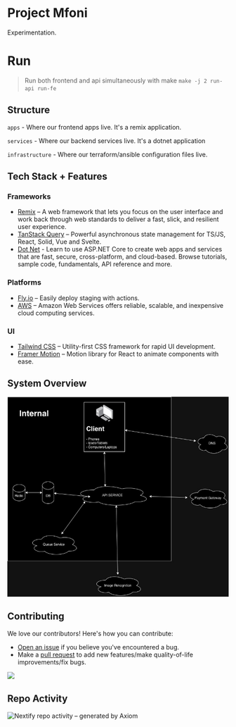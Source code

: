 # Project Mfoni

Experimentation.

# Run
> Run both frontend and api simultaneously with make
`make -j 2 run-api run-fe`

## Structure

`apps` - Where our frontend apps live. It's a remix application.

`services` - Where our backend services live. It's a dotnet application

`infrastructure` - Where our terraform/ansible configuration files live.

## Tech Stack + Features

### Frameworks

- [Remix](https://remix.run/) – A web framework that lets you focus on the user interface and work back through web standards to deliver a fast, slick, and resilient user experience.
- [TanStack Query](https://tanstack.com/query/latest/) – Powerful asynchronous state management for TS/JS, React, Solid, Vue and Svelte.
- [Dot Net](https://learn.microsoft.com/en-us/aspnet/core/?view=aspnetcore-8.0) - Learn to use ASP.NET Core to create web apps and services that are fast, secure, cross-platform, and cloud-based. Browse tutorials, sample code, fundamentals, API reference and more.
  
### Platforms

- [Fly.io](https://fly.io/) – Easily deploy staging with actions.
- [AWS](https://aws.amazon.com/) – Amazon Web Services offers reliable, scalable, and inexpensive cloud computing services.

### UI

- [Tailwind CSS](https://tailwindcss.com/) – Utility-first CSS framework for rapid UI development.
- [Framer Motion](https://framer.com/motion) – Motion library for React to animate components with ease.

## System Overview

<img src='assets/ProjectMfoni.jpg' />

## Contributing

We love our contributors! Here's how you can contribute:

- [Open an issue](https://github.com/Bendomey/project-mfoni/issues) if you believe you've encountered a bug.
- Make a [pull request](https://github.com/Bendomey/project-mfoni/pulls) to add new features/make quality-of-life improvements/fix bugs.

<a href="https://github.com/Bendomey/project-mfoni/graphs/contributors">
  <img src="https://contrib.rocks/image?repo=Bendomey/project-mfoni" />
</a>

## Repo Activity

![Nextify repo activity – generated by Axiom](https://repobeats.axiom.co/api/embed/2459d03cd5f82d550799da6189843f4567779c41.svg "Repobeats analytics image")
